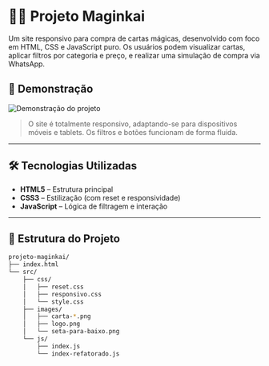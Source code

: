 # 🧙‍♂️ Projeto Maginkai

Um site responsivo para compra de cartas mágicas, desenvolvido com foco em HTML, CSS e JavaScript puro. Os usuários podem visualizar cartas, aplicar filtros por categoria e preço, e realizar uma simulação de compra via WhatsApp.

## 📸 Demonstração

![Demonstração do projeto](./demo.gif)

> O site é totalmente responsivo, adaptando-se para dispositivos móveis e tablets. Os filtros e botões funcionam de forma fluida.

---

## 🛠️ Tecnologias Utilizadas

- **HTML5** – Estrutura principal
- **CSS3** – Estilização (com reset e responsividade)
- **JavaScript** – Lógica de filtragem e interação

---

## 📁 Estrutura do Projeto

```bash
projeto-maginkai/
├── index.html
└── src/
    ├── css/
    │   ├── reset.css
    │   ├── responsivo.css
    │   └── style.css
    ├── images/
    │   ├── carta-*.png
    │   ├── logo.png
    │   └── seta-para-baixo.png
    └── js/
        ├── index.js
        └── index-refatorado.js


